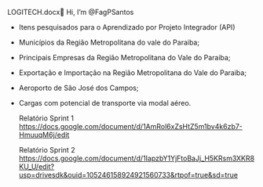  LOGITECH.docx👋 Hi, I’m @FagPSantos
- Itens pesquisados para o Aprendizado por Projeto Integrador (API)
- Municípios da Região Metropolitana do vale do Paraiba;
- Principais Empresas da Região Metropolitana do Vale do Paraiba;
- Exportação e Importação na Região Metropolitana do Vale do Paraiba;
- Aeroporto de São José dos Campos;
- Cargas com potencial de transporte via modal aéreo.

  Relatório Sprint 1
https://docs.google.com/document/d/1AmRol6xZsHtZ5m1bv4k6zb7-HmuuqM6j/edit

  Relatório Sprint 2
https://docs.google.com/document/d/1IapzbY1YjFtoBaJj_H5KRsm3XKR8KU_U/edit?usp=drivesdk&ouid=105246158924921560733&rtpof=true&sd=true
